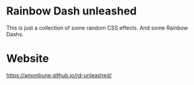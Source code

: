 # Rainbow Dash unleashed
This is just a collection of some random CSS effects. And some Rainbow Dashs.
# Website
https://amonbune.github.io/rd-unleashed/
